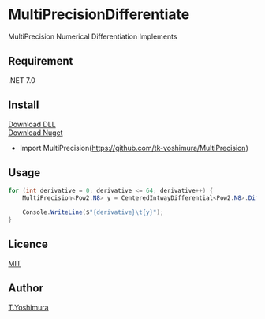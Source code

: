 # MultiPrecisionDifferentiate
 MultiPrecision Numerical Differentiation Implements

## Requirement
.NET 7.0

## Install

[Download DLL](https://github.com/tk-yoshimura/MultiPrecisionDifferentiate/releases)  
[Download Nuget](https://www.nuget.org/packages/tyoshimura.multiprecision.differentiate/)  

- Import MultiPrecision(https://github.com/tk-yoshimura/MultiPrecision)

## Usage
```csharp
for (int derivative = 0; derivative <= 64; derivative++) {
    MultiPrecision<Pow2.N8> y = CenteredIntwayDifferential<Pow2.N8>.Differentiate(MultiPrecision<Pow2.N8>.Exp, 0, derivative, 0.125);

    Console.WriteLine($"{derivative}\t{y}");
}
```

## Licence
[MIT](https://github.com/tk-yoshimura/MultiPrecisionDifferentiate/blob/main/LICENSE)

## Author

[T.Yoshimura](https://github.com/tk-yoshimura)
